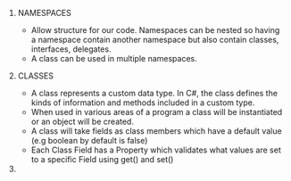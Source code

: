  
1. NAMESPACES 
   + Allow structure for our code. Namespaces can be nested so having a namespace contain another namespace
     but also contain classes, interfaces, delegates. 
   + A class can be used in multiple namespaces. 
   
2. CLASSES
   + A class represents a custom data type. In C#, the class defines the kinds of information and methods
   included in a custom type.
   + When used in various areas of a program a class will be instantiated or an object will be created. 
   + A class will take fields as class members which have a default value (e.g boolean by default is false)
   + Each Class Field has a Property which validates what values are set to a specific Field using get() and set()

3. 
